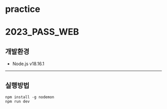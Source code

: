 # practice
# 2023_PASS_WEB
## 개발환경
* Node.js v18.16.1
---
## 실행방법
```
npm install -g nodemon
npm run dev
```
